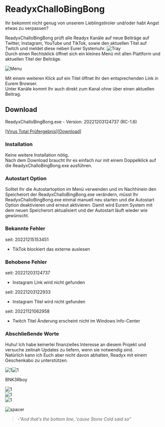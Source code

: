 # ReadyxChalloBingBong  

Ihr bekommt nicht genug von unserem Lieblingstiroler und/oder habt Angst etwas zu verpassen?  


ReadyxChalloBingBong prüft alle Readyx Kanäle auf neue Beiträge auf Twitter, Instagram, YouTube und TikTok, sowie den aktuellen Titel auf Twitch und meldet diese neben Eurer Systemuhr. ![Tray](https://user-images.githubusercontent.com/17516608/202866230-92366e19-7f94-40fe-accb-19784f4cc94b.png)  
Durch einen Rechtsklick öffnet sich ein kleines Menü mit allen Plattform und aktuellen Titel der Beiträge.  
  
![Menu](https://user-images.githubusercontent.com/17516608/202866333-2767a21e-003d-44eb-9bd0-449844c58ab3.png)  
  
Mit einem weiteren Klick auf ein Titel öffnet Ihr den entsprechenden Link in Eurem Browser.  
Unter Kanäle kommt Ihr auch direkt zum Kanal ohne über einen aktuellen Beitrag.  


## Download  
ReadyxChalloBingBong.exe - Version: 20221203124737 (RC-1.6)  

[[Virus Total Prüfergebnis](https://www.virustotal.com/gui/url/2f8660f49b11201aeb0e3bb22d7048b18e3fb1b67b9e8e2aae1a4c229c3085cf?nocache=1)][[Download](https://github.com/BNK3R-Boy/ReadyxChalloBingBong/raw/main/ReadyxChalloBingBong.exe)]  





### Installation  
Keine weitere Installation nötig.  
Nach dem Download braucht Ihr es einfach nur mit einem Doppelklick auf die ReadyxChalloBingBong.exe ausführen.  





### Autostart Option  
Solltet Ihr die Autostartoption im Menü verwenden und im Nachhinein den Speicherort der ReadyxChalloBingBong.exe verändern, müsst Ihr ReadyxChalloBingBong.exe einmal manuell neu starten und die Autostart Option deaktivieren und erneut aktivieren. Damit wird Eurem System mit dem neuen Speicherort aktualisiert und der Autostart läuft wieder wie gewünscht.  






### Bekannte Fehler  
seit: 20221215153451
- TikTok blockiert das externe auslesen  




### Behobene Fehler  
seit: 20221203124737  
- Instagram Link wird nicht gefunden  

seit: 20221203122933  
- Instagram Titel wird nicht gefunden  

seit: 20221121062958  
- Twitch Titel Änderung erscheint nicht im Windows Info-Center  





### Abschließende Worte  
Huhu! Ich habe keinerlei finanzielles Interesse an diesem Projekt und versuche zeitnah Updates zu liefern, wenn sie notwendig sind.  
Natürlich kann ich Euch aber nicht davon abhalten, Readyx mit einem Geschenkabo zu unterstützen.  




![1](https://user-images.githubusercontent.com/17516608/202868410-67296f61-9936-454f-913a-fcefd0a92b33.png)![1](https://user-images.githubusercontent.com/17516608/202868431-b2ffc3e0-7ca6-40c7-962a-d288b73a5f51.png)  


BNK3Rboy  


![1](https://user-images.githubusercontent.com/17516608/202868225-ae6a42fb-6cbb-4050-975b-436de6feab6c.png)  
![1](https://user-images.githubusercontent.com/17516608/202868225-ae6a42fb-6cbb-4050-975b-436de6feab6c.png)  
![1](https://user-images.githubusercontent.com/17516608/202868225-ae6a42fb-6cbb-4050-975b-436de6feab6c.png)  


![spacer](https://user-images.githubusercontent.com/17516608/202869789-7e0246a7-529f-41f1-ac06-fc887971ebd6.png)  


>_-“And that’s the bottom line, ’cause Stone Cold said so”_  
